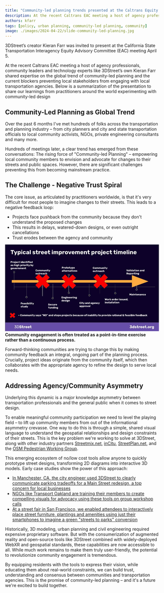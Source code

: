 ```yaml
---
title: "Community-led planning trends presented at the Caltrans Equity Advisory Committee"
description: At the recent Caltrans EAC meeting a host of agency professionals, community leaders and technology experts like 3DStreet’s own Kieran Farr shared expertise on the global trend of community-led planning.
authors: kfarr
tags: [policy, urban planning, community-led planning, community]
image: ./images/2024-04-22/slide-community-led-planning.jpg
---
```


3DStreet’s creator Kieran Farr was invited to present at the California State Transportation Interagency Equity Advisory Committee (EAC) meeting April 5.

At the recent Caltrans EAC meeting a host of agency professionals, community leaders and technology experts like 3DStreet’s own Kieran Farr shared expertise on the global trend of community-led planning and the current blockers preventing local stakeholders from engaging with local transportation agencies. Below is a summarization of the presentation to share our learnings from practitioners around the world experimenting with community-led design

<!-- truncate -->
## Community-Led Planning as Global Trend 
Over the past 6 months I've met hundreds of folks across the transportation and planning industry – from city planners and city and state transportation officials to local community activists, NGOs, private engineering consultants and many more.

Hundreds of meetings later, a clear trend has emerged from these conversations: The rising force of "Community-led Planning" – empowering local community members to envision and advocate for changes to their streets and public spaces. However, there are significant challenges preventing this from becoming mainstream practice.

## The Challenge - Negative Trust Spiral
The core issue, as articulated by practitioners worldwide, is that it's very difficult for most people to imagine changes to their streets. This leads to a negative feedback loop:
* Projects face pushback from the community because they don't understand the proposed changes
* This results in delays, watered-down designs, or even outright cancellations
* Trust erodes between the agency and community

![](./images/2024-04-22/slide-challenge-negative-trust-spiral-current-conditions-street-planning-projects.jpg)
**Community engagement is often treated as a point-in-time exercise rather than a continuous process.**

Forward-thinking communities are trying to change this by making community feedback an integral, ongoing part of the planning process. Crucially, project ideas originate from the community itself, which then collaborates with the appropriate agency to refine the design to serve local needs.

## Addressing Agency/Community Asymmetry 
Underlying this dynamic is a major knowledge asymmetry between transportation professionals and the general public when it comes to street design.

To enable meaningful community participation we need to level the playing field – to lift up community members from out of the informational asymmetry crevasse. One way to do this is through a simple, shared visual language to understand the geospatial relationships and design constraints of their streets. This is the key problem we're working to solve at 3DStreet, along with other industry partners [Streetmix.net](https://about.streetmix.net/), [inCitu](https://www.incitu.us/), [StreetPlan.net](https://streetplan.net/), and the [OSM Pedestrian Working Group](https://hackmd.io/legG6QzVREKTsiTSxUS2zA?view).

This emerging ecosystem of no/low cost tools allow anyone to quickly prototype street designs, transforming 2D diagrams into interactive 3D models. Early case studies show the power of this approach:

* [In Manchester, CA, the city engineer used 3DStreet to clearly communicate parking tradeoffs for a Main Street redesign, a top concern for local businesses](https://www.youtube.com/watch?v=ycNIaqczyv0)
* [NGOs like Transport Oakland are training their members to create compelling visuals for advocacy using these tools on group workshop calls](https://studio.youtube.com/video/m393-ZNeU68/edit)
* [At a street fair in San Francisco, we enabled attendees to interactively place street furniture, plantings and amenities using just their smartphones to imagine a green "streets to parks" conversion](//blog/2024/03/25/dev-blog-geospatial-and-augmented-reality-feature-research#reaction-and-productization-1)

Historically, 3D modeling, urban planning and civil engineering required expensive proprietary software. But with the consumerization of augmented reality and open-source tools like 3DStreet combined with widely-deployed WebXR and geospatial standards, these capabilities are now accessible to all. While much work remains to make them truly user-friendly, the potential to revolutionize community engagement is tremendous.

By equipping residents with the tools to express their vision, while educating them about real-world constraints, we can build trust, understanding and consensus between communities and transportation agencies. This is the promise of community-led planning – and it's a future we're excited to build together.

